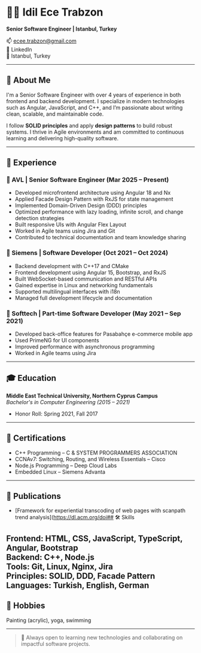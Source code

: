 # 👩‍💻 Idil Ece Trabzon

**Senior Software Engineer | Istanbul, Turkey**

📫 ecee.trabzon@gmail.com  
🔗 LinkedIn  
📍 Istanbul, Turkey

---

## 🧠 About Me

I'm a Senior Software Engineer with over 4 years of experience in both frontend and backend development. I specialize in modern technologies such as Angular, JavaScript, and C++, and I’m passionate about writing clean, scalable, and maintainable code.

I follow **SOLID principles** and apply **design patterns** to build robust systems. I thrive in Agile environments and am committed to continuous learning and delivering high-quality software.

---

## 💼 Experience

### 🔹 AVL | Senior Software Engineer (Mar 2025 – Present)
- Developed microfrontend architecture using Angular 18 and Nx
- Applied Facade Design Pattern with RxJS for state management
- Implemented Domain-Driven Design (DDD) principles
- Optimized performance with lazy loading, infinite scroll, and change detection strategies
- Built responsive UIs with Angular Flex Layout
- Worked in Agile teams using Jira and Git
- Contributed to technical documentation and team knowledge sharing

### 🔹 Siemens | Software Developer (Oct 2021 – Oct 2024)
- Backend development with C++17 and CMake
- Frontend development using Angular 15, Bootstrap, and RxJS
- Built WebSocket-based communication and RESTful APIs
- Gained expertise in Linux and networking fundamentals
- Supported multilingual interfaces with i18n
- Managed full development lifecycle and documentation

### 🔹 Softtech | Part-time Software Developer (May 2021 – Sep 2021)
- Developed back-office features for Pasabahçe e-commerce mobile app
- Used PrimeNG for UI components
- Improved performance with asynchronous programming
- Worked in Agile teams using Jira

---

## 🎓 Education

**Middle East Technical University, Northern Cyprus Campus**  
_Bachelor's in Computer Engineering (2015 – 2021)_  
- Honor Roll: Spring 2021, Fall 2017

---

## 📜 Certifications

- C++ Programming – C & SYSTEM PROGRAMMERS ASSOCIATION
- CCNAv7: Switching, Routing, and Wireless Essentials – Cisco
- Node.js Programming – Deep Cloud Labs
- Embedded Linux – Siemens Advanta

---

## 📄 Publications

- [Framework for experiential transcoding of web pages with scanpath trend analysis](https://dl.acm.org/doi## 🛠️ Skills

**Frontend:** HTML, CSS, JavaScript, TypeScript, Angular, Bootstrap  
**Backend:** C++, Node.js  
**Tools:** Git, Linux, Nginx, Jira  
**Principles:** SOLID, DDD, Facade Pattern  
**Languages:** Turkish, English, German
---

## 🎨 Hobbies

Painting (acrylic), yoga, swimming

---

> 💬 Always open to learning new technologies and collaborating on impactful software projects.
